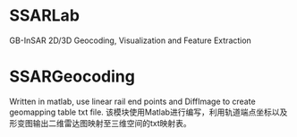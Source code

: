 # SSARLab
GB-InSAR 2D/3D Geocoding, Visualization and Feature Extraction
# SSARGeocoding
Written in matlab, use linear rail end points and DiffImage to create geomapping table txt file. 
该模块使用Matlab进行编写，利用轨道端点坐标以及形变图输出二维雷达图映射至三维空间的txt映射表。
